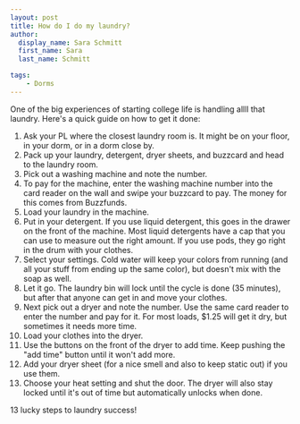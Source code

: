 ```yaml
---
layout: post
title: How do I do my laundry?
author:
  display_name: Sara Schmitt  
  first_name: Sara
  last_name: Schmitt

tags:
    - Dorms
---
```


One of the big experiences of starting college life is handling allll that laundry. Here's a quick guide on how to get it done:

1. Ask your PL where the closest laundry room is. It might be on your floor, in your dorm, or in a dorm close by.
2. Pack up your laundry, detergent, dryer sheets, and buzzcard and head to the laundry room.
3. Pick out a washing machine and note the number.
4. To pay for the machine, enter the washing machine number into the card reader on the wall and swipe your buzzcard to pay. The money for this comes from Buzzfunds.
5. Load your laundry in the machine.
6. Put in your detergent. If you use liquid detergent, this goes in the drawer on the front of the machine. Most liquid detergents have a cap that you can use to measure out the right amount. If you use pods, they go right in the drum with your clothes.
7. Select your settings. Cold water will keep your colors from running (and all your stuff from ending up the same color), but doesn't mix with the soap as well.
8. Let it go. The laundry bin will lock until the cycle is done (35 minutes), but after that anyone can get in and move your clothes.
9. Next pick out a dryer and note the number. Use the same card reader to enter the number and pay for it. For most loads, $1.25 will get it dry, but sometimes it needs more time.
10. Load your clothes into the dryer.
11. Use the buttons on the front of the dryer to add time. Keep pushing the "add time" button until it won't add more.
12. Add your dryer sheet (for a nice smell and also to keep static out) if you use them.
13. Choose your heat setting and shut the door. The dryer will also stay locked until it's out of time but automatically unlocks when done.

13 lucky steps to laundry success!

